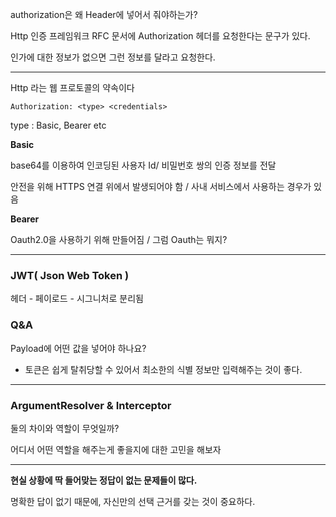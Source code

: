 authorization은 왜 Header에 넣어서 줘야하는가?

Http 인증 프레임워크 RFC 문서에 Authorization 헤더를 요청한다는 문구가 있다.

인가에 대한 정보가 없으면 그런 정보를 달라고 요청한다.

---



Http 라는 웹 프로토콜의 약속이다

`Authorization: <type> <credentials>`

type : Basic, Bearer etc



**Basic**

base64를 이용하여 인코딩된 사용자 Id/ 비밀번호 쌍의 인증 정보를 전달

안전을 위해 HTTPS 연결 위에서 발생되어야 함 / 사내 서비스에서 사용하는 경우가 있음



**Bearer**

Oauth2.0을 사용하기 위해 만들어짐 / 그럼 Oauth는 뭐지?



---

### JWT( Json Web Token )

헤더 - 페이로드 - 시그니처로 분리됨



### Q&A

Payload에 어떤 값을 넣어야 하나요?

- 토큰은 쉽게 탈취당할 수 있어서 최소한의 식별 정보만 입력해주는 것이 좋다.



---

### ArgumentResolver & Interceptor

둘의 차이와 역할이 무엇일까?

어디서 어떤 역할을 해주는게 좋을지에 대한 고민을 해보자





---

**현실 상황에 딱 들어맞는 정답이 없는 문제들이 많다.**

명확한 답이 없기 때문에, 자신만의 선택 근거를 갖는 것이 중요하다.

